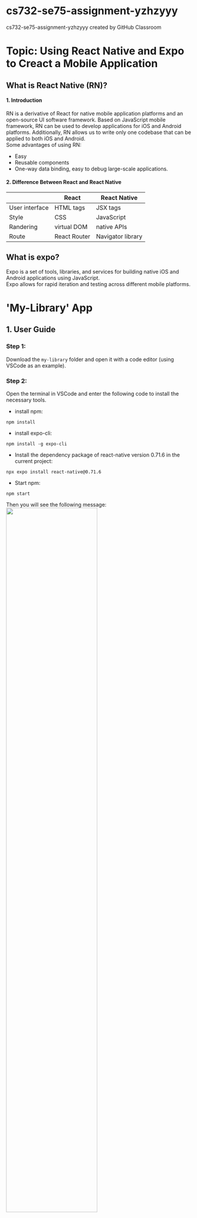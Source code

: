 # cs732-se75-assignment-yzhzyyy
cs732-se75-assignment-yzhzyyy created by GitHub Classroom

# Topic: Using React Native and Expo to Creact a Mobile Application <br>

## What is React Native (RN)? <br>

#### 1. Introduction <br>
  RN is a derivative of React for native mobile application platforms and an open-source UI software framework. Based on JavaScript mobile framework, RN can be used to develop applications for iOS and Android platforms. Additionally, RN allows us to write only one codebase that can be applied to both iOS and Android.<br>
  Some advantages of using RN:  
  *  Easy  
  * Reusable components  
  * One-way data binding, easy to debug large-scale applications.  

#### 2. Difference Between React and React Native <br>

|  | React | React Native |
| --- | --- | --- |
| User interface | HTML tags | JSX tags |
| Style | CSS | JavaScript |
| Randering | virtual DOM | native APIs |
| Route | React Router | Navigator library |<br>

## What is expo? <br>
  Expo is a set of tools, libraries, and services for building native iOS and Android applications using JavaScript.  
  Expo allows for rapid iteration and testing across different mobile platforms.  
  
# 'My-Library' App

## 1. User Guide  

### Step 1:
Download the `my-library` folder and open it with a code editor (using VSCode as an example).  
### Step 2:
Open the terminal in VSCode and enter the following code to install the necessary tools. <br>
* install npm:  
``` 
npm install 
```
* install expo-cli:  
``` 
npm install -g expo-cli 
```
* Install the dependency package of react-native version 0.71.6 in the current project:    
``` 
npx expo install react-native@0.71.6 
```
* Start npm:  
``` 
npm start 
```  

Then you will see the following message:<br>
<img src="./images/Metro.jpg" width = "70%" height = "70%"/><br>

### Step 3:
Install the `Expo Go` app on your mobile phone.<br> For iOS, you can open your camera and scan the QR code to enter, and for Android, you can scan the QR code with the Expo Go app.

## 2. Project Files Overview
<img src="./images/catalog.jpg" width="15%" height = "15%"/><br>

> * `/app`: It stores the main display pages, including the `index.js` and `modal.js` page.  
> * `/components`: It stores the components used in the project, including three custom components: `ScreenHeaderBtn`, `Pokemon`, and `Search`.  
> * `/constants`: It stores `icons.js`, which is used to make the image resources constant so that they can be accessed directly in the project without specifying their paths again.  
> * `/images`: It stores the images used in the project.  
> * `pokemon.json`: Store Pokemon information using an array, including id, url, and name.

<br>

## 3. File Details

### /app/_layout.js
This is a layout route for a directory <br>
In this file, I created a React functional component called `Layout` which defines a stack navigation using the Expo Router library.<br>This Component returns a `<Stack>` component. There are two screens defined within the `<Stack>` component: `<home>` and `<modal>`. The `home` screen represents the main content and the `modal` screen represents a modal that can be displayed on top of the main content. <br> The Expo Router library provides navigation functionality for moving between screens in the stack.

### /app/home.js
This file implements the redirection functionality.<br> When the stack in `_layout.js` pushes out the home page, the index component in `home.js` is called, which uses the `<Redirect>` component to redirect to `index.js`. <br> In `index.js`, the actual home page is defined. This enables the mobile end to display the main page.<br>

### /app/index.js
This is the main page of the mobile app.<br>
It uses various components such as `Stack`, `SafeAreaView`, `LinearGradient`, `ScrollView`, `ScreenHeaderBtn`, `Search`, and `Pokemon` to create a user interface with a header section and a body section.<br> It defines a screen in a Stack Navigator in a React Navigation application. The screen is customized using some specific options for the navigation header. <br>
> **Components**<br>
> * `<Stack.Screen>`: <br>This component allows you to define options for each screen, including the title, style, navigation bar behavior, and stack parameters. It helps to build the perfect navigation experience.<br>
> * `<SafeAreaView>`: <br>SafeAreaView is provided by `react-native-safe-area-context`. It ensures that the content is displayed within the safe areas of the device's screen. This is important because on devices like the iPhone X or newer models, the top screen notch can obstruct a portion of the screen. SafeAreaView helps prevent content from being obstructed by the device's hardware, and ensures that it is displayed within the visible screen area.
> * `<LinearGradient>`: <br>LinearGradient is provided by the `Expo` library for creating a linear gradient effect by specifying a range of colors and positions along a linear axis. 
> * `<ScrollView>`: <br>ScrollView is provided by  `react-native-gesture-handler`. It provides a scrollable view for displaying content that is larger than the visible area of the screen.<br> `showsVerticalScrollIndicator={false}` means hide the display of the vertical scroll bar in this component.<br>
> * `<ScreenHeaderBtn>`,`<Search>` and `<Pokemon>` are three custom components, which will be explained later.<br>  


> **hook**<br>
> * `useRouter()`: This hook is used to get access to the routing object. It allows the developer to programmatically navigate to another page using the `push()` method. For example:
```
const router = useRouter();
<ScreenHeaderBtn onPress={() => router.push('./modal')}/>
```
This would navigate the user to the `/modal` page.<br>


### /app/modal.js
This code provides a basic modal screen with a message and a dismiss button. When the user clicks on the menu button in the top right corner, a floating window will pop up.<br><br>
A Modal page is a UI design component that pops up as a floating layer on the current page to display temporary content. <br><br>
The `<StatusBar>` component sets the status bar color to white, and the `<Text>` component displays a message indicating that the Pokemon list is under construction.

### Search.jsx
In `search.jsx`, I defined a component named `Search` which returns a `<View>` component containing a search button and a text input field. The search button includes a `<TouchableOpacity>` component with the `searchBtn` style class and an `<Image>` component.<br>
> * `<TouchableOpacity>` component provides touchable feedback for both Android and iOS platforms.
> * `<TextInput>` allows users to input text into an application. `placeholder="Search..."` sets a default text "Searh..."

### Pokemon.jsx
`<Pokemon>` component is defined in this file which renders a list of Pokemon cards in a scrollable view.<br> 
Inside `<ScrollView>` component, `data.map` function is used to iterate through the array of Pokemon objects and create a `<TouchableOpacity>` element for each item to show every Pokemon. <br>
> * `require()` function: This is a built-in Node.js function that allows you to load modules or files in your code. <br>After obtaining the data variable, use the `map()` function within a `<ScrollView>` component to render each Pokemon in the data variable to the content defined below. <br>

### ScreenHeaderBtn.jsx
The `<ScreenHeaderBtn>` component takes three props: `iconUrl`, `dimension`, `onPress`.<br>
* In `<TouchableOpacity>` component, when the user presses on this component, the `onPress()` function passed as a prop is triggered.<br>
* In `<Image>` component, `resizeMode='cover'` is to ensure that the image completely covers the Image component's container.<br>
* The `dimension` prop is passed to the btnImg function as an argument to set the size of the Image component.<br>

### screenheader.style.js
This file exports a StyleSheet object named styles that contains two styles: `btnImg` and `btnContainer`.<br>
> * `StyleSheet.create` is used to create a reusable StyleSheet object. The `StyleSheet` object returned by can then be referenced in components to apply the defined styles. In components, we can access styles by referencing the property names of the style sheet object such as: `styles.btnImg(dimension)`.
> * `btnImg` style is a function takes a `dimension` parameter which is used to set width and height of the `Image` component. When the user clicks on the Image component, the dimension parameter will be passed back to btnImg.<br>


### Pokemon.style.js and Search.style.js
These two files define the styles for the `<Pokemon>` and `<Search>` components, respectively. The styles are then referenced in components using a syntax like `<styles.pokemonName>`.<br>

### icons.js
This file makes image resources available as constants for later references, without the need to use URLs.<br>


